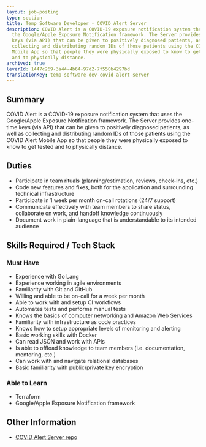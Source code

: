 ```yaml
---
layout: job-posting
type: section
title: Temp Software Developer - COVID Alert Server
description: COVID Alert is a COVID-19 exposure notification system that uses
  the Google/Apple Exposure Notification framework. The Server provides one-time
  keys (via API) that can be given to positively diagnosed patients, as well as
  collecting and distributing random IDs of those patients using the COVID Alert
  Mobile App so that people they were physically exposed to know to get tested
  and to physically distance.
archived: true
leverId: 1447c269-3a44-4b64-97d2-7f550b4297bd
translationKey: temp-software-dev-covid-alert-server
---
```

## Summary

COVID Alert is a COVID-19 exposure notification system that uses the Google/Apple Exposure Notification framework. The Server provides one-time keys (via API) that can be given to positively diagnosed patients, as well as collecting and distributing random IDs of those patients using the COVID Alert Mobile App so that people they were physically exposed to know to get tested and to physically distance.

## Duties

* Participate in team rituals (planning/estimation, reviews, check-ins, etc.)
* Code new features and fixes, both for the application and surrounding technical infrastructure
* Participate in 1 week per month on-call rotations (24/7 support)
* Communicate effectively with team members to share status, collaborate on work, and handoff knowledge continuously
* Document work in plain-language that is understandable to its intended audience

## Skills Required / Tech Stack

### Must Have

* Experience with Go Lang
* Experience working in agile environments
* Familiarity with Git and GitHub
* Willing and able to be on-call for a week per month
* Able to work with and setup CI workflows
* Automates tests and performs manual tests
* Knows the basics of computer networking and Amazon Web Services
* Familiarity with infrastructure as code practices
* Knows how to setup appropriate levels of monitoring and alerting
* Basic working skills with Docker
* Can read JSON and work with APIs
* Is able to offload knowledge to team members (i.e. documentation, mentoring, etc.)
* Can work with and navigate relational databases
* Basic familiarity with public/private key encryption

### Able to Learn

* Terraform
* Google/Apple Exposure Notification framework

## Other Information

* [COVID Alert Server repo](https://github.com/cds-snc/covid-alert-server)